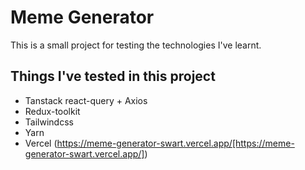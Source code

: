 # Meme Generator

This is a small project for testing the technologies I've learnt.
 
 ## Things I've tested in this project
 - Tanstack react-query + Axios
 - Redux-toolkit
 - Tailwindcss
 - Yarn
 - Vercel (https://meme-generator-swart.vercel.app/[https://meme-generator-swart.vercel.app/])
